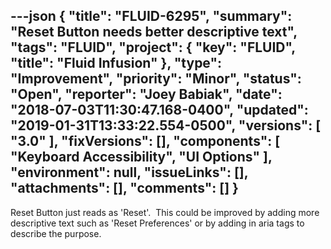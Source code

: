 ---json
{
  "title": "FLUID-6295",
  "summary": "Reset Button needs better descriptive text",
  "tags": "FLUID",
  "project": {
    "key": "FLUID",
    "title": "Fluid Infusion"
  },
  "type": "Improvement",
  "priority": "Minor",
  "status": "Open",
  "reporter": "Joey Babiak",
  "date": "2018-07-03T11:30:47.168-0400",
  "updated": "2019-01-31T13:33:22.554-0500",
  "versions": [
    "3.0"
  ],
  "fixVersions": [],
  "components": [
    "Keyboard Accessibility",
    "UI Options"
  ],
  "environment": null,
  "issueLinks": [],
  "attachments": [],
  "comments": []
}
---
Reset Button just reads as 'Reset'.  This could be improved by adding more descriptive text such as 'Reset Preferences' or by adding in aria tags to describe the purpose.

        